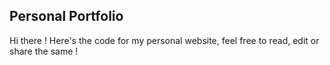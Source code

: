 ## Personal Portfolio

Hi there ! Here's the code for my personal website, feel free to read, edit or share the same !

